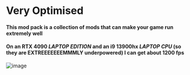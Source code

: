 # Very Optimised
#### This mod pack is a collection of mods that can make your game run extremely well
#### On an RTX 4090 ***LAPTOP EDITION*** and an i9 13900hx ***LAPTOP CPU*** (so they are EXTREEEEEEEMMMLY underpowered) I can get about 1200 fps
![image](https://github.com/user-attachments/assets/7eae618c-e336-445d-ab62-099c81bdf774)
